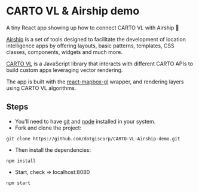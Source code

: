 # CARTO VL & Airship demo

A tiny React app showing up how to connect CARTO VL with Airship :bento:

[Airship](https://carto.com/developers/airship/) is a set of tools designed to facilitate the development of location intelligence apps by offering layouts, basic patterns, templates, CSS classes, components, widgets and much more.

[CARTO VL](https://carto.com/developers/carto-vl/) is a JavaScript library that interacts with different CARTO APIs to build custom apps leveraging vector rendering.

The app is built with the [react-mapbox-gl](https://github.com/alex3165/react-mapbox-gl) wrapper, and rendering layers using CARTO VL algorithms.

## Steps

- You'll need to have [git](https://git-scm.com/) and [node](https://nodejs.org/en/) installed in your system.
- Fork and clone the project:

```
git clone https://github.com/dotgiscorp/CARTO-VL-Airship-demo.git
```

- Then install the dependencies:

```
npm install
```

- Start, check => localhost:8080

```
npm start
```




